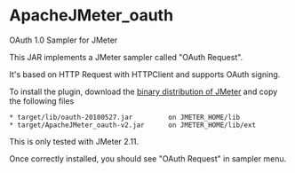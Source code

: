 # ApacheJMeter_oauth
OAuth 1.0 Sampler for JMeter

This JAR implements a JMeter sampler called "OAuth Request".

It's based on HTTP Request with HTTPClient and supports OAuth signing.

To install the plugin, download the [binary distribution of JMeter](http://jmeter.apache.org/download_jmeter.cgi) and copy the following files

    * target/lib/oauth-20100527.jar         on JMETER_HOME/lib
    * target/ApacheJMeter_oauth-v2.jar      on JMETER_HOME/lib/ext

This is only tested with JMeter 2.11.

Once correctly installed, you should see "OAuth Request" in sampler menu.

